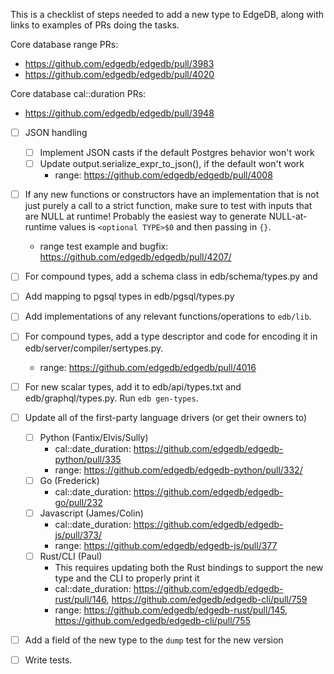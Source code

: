 This is a checklist of steps needed to add a new type to EdgeDB, along with links to examples of PRs doing the tasks.

Core database range PRs:
 * https://github.com/edgedb/edgedb/pull/3983
 * https://github.com/edgedb/edgedb/pull/4020

Core database cal::duration PRs:
 * https://github.com/edgedb/edgedb/pull/3948

- [ ] JSON handling
  - [ ] Implement JSON casts if the default Postgres behavior won't work
  - [ ] Update output.serialize_expr_to_json(), if the default won't work
    * range: https://github.com/edgedb/edgedb/pull/4008

- [ ] If any new functions or constructors have an implementation that is not
      just purely a call to a strict function, make sure to test with inputs
      that are NULL at runtime!
      Probably the easiest way to generate NULL-at-runtime values is
      `<optional TYPE>$0` and then passing in `{}`.
  * range test example and bugfix: https://github.com/edgedb/edgedb/pull/4207/

- [ ] For compound types, add a schema class in edb/schema/types.py and

- [ ] Add mapping to pgsql types in edb/pgsql/types.py

- [ ] Add implementations of any relevant functions/operations to `edb/lib`.

- [ ] For compound types, add a type descriptor and code for encoding it in
edb/server/compiler/sertypes.py.
  * range: https://github.com/edgedb/edgedb/pull/4016

- [ ] For new scalar types, add it to edb/api/types.txt and edb/graphql/types.py. Run `edb gen-types`.

- [ ] Update all of the first-party language drivers (or get their owners to)
  - [ ] Python (Fantix/Elvis/Sully)
    * cal::date_duration: https://github.com/edgedb/edgedb-python/pull/335
    * range: https://github.com/edgedb/edgedb-python/pull/332/
  - [ ] Go (Frederick)
    * cal::date_duration: https://github.com/edgedb/edgedb-go/pull/232
  - [ ] Javascript (James/Colin)
    * cal::date_duration: https://github.com/edgedb/edgedb-js/pull/373/
    * range: https://github.com/edgedb/edgedb-js/pull/377
  - [ ] Rust/CLI (Paul)
    * This requires updating both the Rust bindings to support the
      new type and the CLI to properly print it
    * cal::date_duration: https://github.com/edgedb/edgedb-rust/pull/146, https://github.com/edgedb/edgedb-cli/pull/759
    * range: https://github.com/edgedb/edgedb-rust/pull/145, https://github.com/edgedb/edgedb-cli/pull/755

- [ ] Add a field of the new type to the `dump` test for the new version

- [ ] Write tests.
